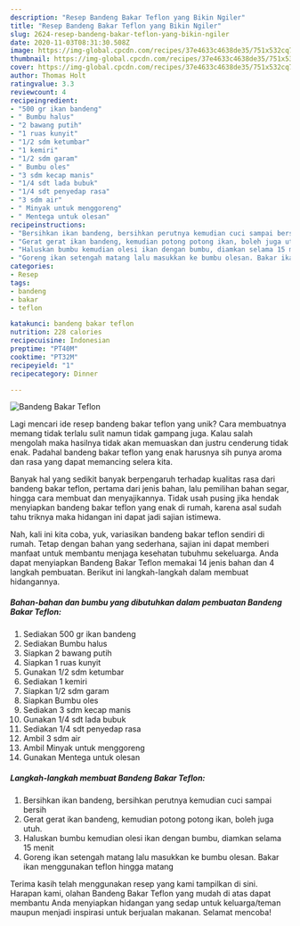 ```yaml
---
description: "Resep Bandeng Bakar Teflon yang Bikin Ngiler"
title: "Resep Bandeng Bakar Teflon yang Bikin Ngiler"
slug: 2624-resep-bandeng-bakar-teflon-yang-bikin-ngiler
date: 2020-11-03T08:31:30.508Z
image: https://img-global.cpcdn.com/recipes/37e4633c4638de35/751x532cq70/bandeng-bakar-teflon-foto-resep-utama.jpg
thumbnail: https://img-global.cpcdn.com/recipes/37e4633c4638de35/751x532cq70/bandeng-bakar-teflon-foto-resep-utama.jpg
cover: https://img-global.cpcdn.com/recipes/37e4633c4638de35/751x532cq70/bandeng-bakar-teflon-foto-resep-utama.jpg
author: Thomas Holt
ratingvalue: 3.3
reviewcount: 4
recipeingredient:
- "500 gr ikan bandeng"
- " Bumbu halus"
- "2 bawang putih"
- "1 ruas kunyit"
- "1/2 sdm ketumbar"
- "1 kemiri"
- "1/2 sdm garam"
- " Bumbu oles"
- "3 sdm kecap manis"
- "1/4 sdt lada bubuk"
- "1/4 sdt penyedap rasa"
- "3 sdm air"
- " Minyak untuk menggoreng"
- " Mentega untuk olesan"
recipeinstructions:
- "Bersihkan ikan bandeng, bersihkan perutnya kemudian cuci sampai bersih"
- "Gerat gerat ikan bandeng, kemudian potong potong ikan, boleh juga utuh."
- "Haluskan bumbu kemudian olesi ikan dengan bumbu, diamkan selama 15 menit"
- "Goreng ikan setengah matang lalu masukkan ke bumbu olesan. Bakar ikan menggunakan teflon hingga matang"
categories:
- Resep
tags:
- bandeng
- bakar
- teflon

katakunci: bandeng bakar teflon 
nutrition: 228 calories
recipecuisine: Indonesian
preptime: "PT40M"
cooktime: "PT32M"
recipeyield: "1"
recipecategory: Dinner

---
```



![Bandeng Bakar Teflon](https://img-global.cpcdn.com/recipes/37e4633c4638de35/751x532cq70/bandeng-bakar-teflon-foto-resep-utama.jpg)

Lagi mencari ide resep bandeng bakar teflon yang unik? Cara membuatnya memang tidak terlalu sulit namun tidak gampang juga. Kalau salah mengolah maka hasilnya tidak akan memuaskan dan justru cenderung tidak enak. Padahal bandeng bakar teflon yang enak harusnya sih punya aroma dan rasa yang dapat memancing selera kita.

Banyak hal yang sedikit banyak berpengaruh terhadap kualitas rasa dari bandeng bakar teflon, pertama dari jenis bahan, lalu pemilihan bahan segar, hingga cara membuat dan menyajikannya. Tidak usah pusing jika hendak menyiapkan bandeng bakar teflon yang enak di rumah, karena asal sudah tahu triknya maka hidangan ini dapat jadi sajian istimewa.




Nah, kali ini kita coba, yuk, variasikan bandeng bakar teflon sendiri di rumah. Tetap dengan bahan yang sederhana, sajian ini dapat memberi manfaat untuk membantu menjaga kesehatan tubuhmu sekeluarga. Anda dapat menyiapkan Bandeng Bakar Teflon memakai 14 jenis bahan dan 4 langkah pembuatan. Berikut ini langkah-langkah dalam membuat hidangannya.

<!--inarticleads1-->

##### Bahan-bahan dan bumbu yang dibutuhkan dalam pembuatan Bandeng Bakar Teflon:

1. Sediakan 500 gr ikan bandeng
1. Sediakan  Bumbu halus
1. Siapkan 2 bawang putih
1. Siapkan 1 ruas kunyit
1. Gunakan 1/2 sdm ketumbar
1. Sediakan 1 kemiri
1. Siapkan 1/2 sdm garam
1. Siapkan  Bumbu oles
1. Sediakan 3 sdm kecap manis
1. Gunakan 1/4 sdt lada bubuk
1. Sediakan 1/4 sdt penyedap rasa
1. Ambil 3 sdm air
1. Ambil  Minyak untuk menggoreng
1. Gunakan  Mentega untuk olesan




<!--inarticleads2-->

##### Langkah-langkah membuat Bandeng Bakar Teflon:

1. Bersihkan ikan bandeng, bersihkan perutnya kemudian cuci sampai bersih
1. Gerat gerat ikan bandeng, kemudian potong potong ikan, boleh juga utuh.
1. Haluskan bumbu kemudian olesi ikan dengan bumbu, diamkan selama 15 menit
1. Goreng ikan setengah matang lalu masukkan ke bumbu olesan. Bakar ikan menggunakan teflon hingga matang




Terima kasih telah menggunakan resep yang kami tampilkan di sini. Harapan kami, olahan Bandeng Bakar Teflon yang mudah di atas dapat membantu Anda menyiapkan hidangan yang sedap untuk keluarga/teman maupun menjadi inspirasi untuk berjualan makanan. Selamat mencoba!
